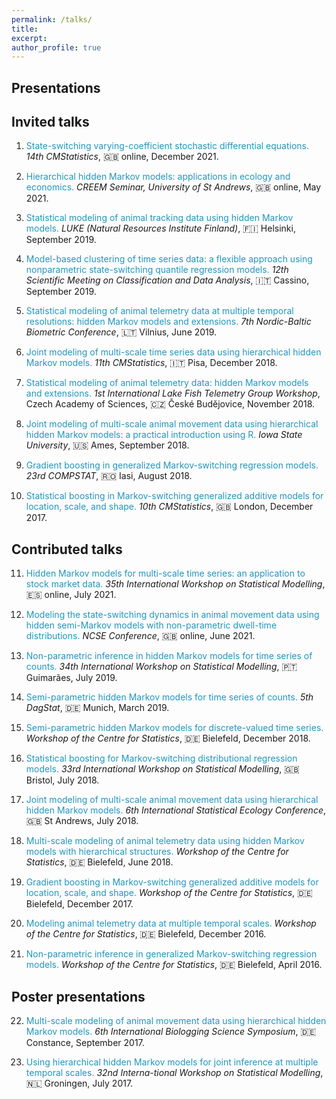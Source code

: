 ```yaml
---
permalink: /talks/
title:
excerpt:
author_profile: true
---
```


Presentations
----

Invited talks
----

1. <span style="color: #1f96be;"> State-switching varying-coefficient stochastic differential equations. </span>
*14th CMStatistics*, 🇬🇧 online, December 2021.

2. <span style="color: #1f96be;"> Hierarchical hidden Markov models: applications in ecology and economics. </span>
*CREEM Seminar, University of St Andrews*, 🇬🇧 online, May 2021.

3. <span style="color: #1f96be;"> Statistical modeling of animal tracking data using hidden Markov models. </span>
*LUKE (Natural Resources Institute Finland)*, 🇫🇮 Helsinki, September 2019.

4. <span style="color: #1f96be;"> Model-based clustering of time series data: a flexible approach using nonparametric state-switching quantile regression models. </span>
*12th Scientific Meeting on Classification and Data Analysis*, 🇮🇹 Cassino, September 2019.

5. <span style="color: #1f96be;"> Statistical modeling of animal telemetry data at multiple temporal resolutions: hidden Markov models and extensions. </span>
*7th Nordic-Baltic Biometric Conference*, 🇱🇹 Vilnius, June 2019.

6. <span style="color: #1f96be;"> Joint modeling of multi-scale time series data using hierarchical hidden Markov models. </span>
*11th CMStatistics*, 🇮🇹 Pisa, December 2018.

7. <span style="color: #1f96be;"> Statistical modeling of animal telemetry data: hidden Markov models and extensions. </span>
*1st International Lake Fish Telemetry Group Workshop*, Czech Academy of Sciences, 🇨🇿 České Budějovice, November 2018.

8. <span style="color: #1f96be;"> Joint modeling of multi-scale animal movement data using hierarchical hidden Markov models: a practical introduction using R. </span>
*Iowa State University*, 🇺🇸 Ames, September 2018.

9. <span style="color: #1f96be;"> Gradient boosting in generalized Markov-switching regression models. </span>
*23rd COMPSTAT*, 🇷🇴 Iasi, August 2018.

10. <span style="color: #1f96be;"> Statistical boosting in Markov-switching generalized additive models for location, scale, and shape. </span>
*10th CMStatistics*, 🇬🇧 London, December 2017.

Contributed talks
----

11. <span style="color: #1f96be;"> Hidden Markov models for multi-scale time series: an application to stock market data. </span>
*35th International Workshop on Statistical Modelling*, 🇪🇸 online, July 2021.

12. <span style="color: #1f96be;"> Modeling the state-switching dynamics in animal movement data using hidden semi-Markov models with non-parametric dwell-time distributions. </span>
*NCSE Conference*, 🇬🇧 online, June 2021.

13. <span style="color: #1f96be;"> Non-parametric inference in hidden Markov models for time series of counts. </span>
*34th International Workshop on Statistical Modelling*, 🇵🇹 Guimarães, July 2019.

14.	<span style="color: #1f96be;"> Semi-parametric hidden Markov models for time series of counts. </span>
*5th DagStat*, 🇩🇪 Munich, March 2019.

15.	<span style="color: #1f96be;"> Semi-parametric hidden Markov models for discrete-valued time series. </span>
*Workshop of the Centre for Statistics*, 🇩🇪 Bielefeld, December 2018.

16.	<span style="color: #1f96be;"> Statistical boosting for Markov-switching distributional regression models. </span>
*33rd International Workshop on Statistical Modelling*, 🇬🇧 Bristol, July 2018.

17.	<span style="color: #1f96be;"> Joint modeling of multi-scale animal movement data using hierarchical hidden Markov models. </span>
*6th International Statistical Ecology Conference*, 🇬🇧 St Andrews, July 2018.

18.	<span style="color: #1f96be;"> Multi-scale modeling of animal telemetry data using hidden Markov models with hierarchical structures. </span>
*Workshop of the Centre for Statistics*, 🇩🇪 Bielefeld, June 2018.

19.	<span style="color: #1f96be;"> Gradient boosting in Markov-switching generalized additive models for location, scale, and shape. </span>
*Workshop of the Centre for Statistics*, 🇩🇪 Bielefeld, December 2017.

20.	<span style="color: #1f96be;"> Modeling animal telemetry data at multiple temporal scales. </span>
*Workshop of the Centre for Statistics*, 🇩🇪 Bielefeld, December 2016.

21.	<span style="color: #1f96be;"> Non-parametric inference in generalized Markov-switching regression models. </span>
*Workshop of the Centre for Statistics*, 🇩🇪 Bielefeld, April 2016.

Poster presentations
------

22.	<span style="color: #1f96be;"> Multi-scale modeling of animal movement data using hierarchical hidden Markov models. </span>
*6th International Biologging Science Symposium*, 🇩🇪 Constance, September 2017.

23.	<span style="color: #1f96be;"> Using hierarchical hidden Markov models for joint inference at multiple temporal scales. </span>
*32nd Interna-tional Workshop on Statistical Modelling*, 🇳🇱 Groningen, July 2017.
